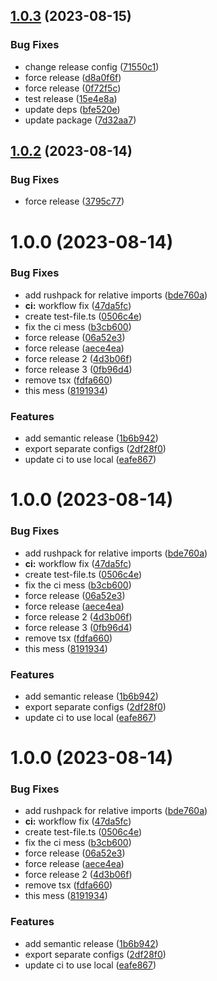 ## [1.0.3](https://github.com/crealgo/hotcakes-eslint-config/compare/v1.0.2...v1.0.3) (2023-08-15)


### Bug Fixes

* change release config ([71550c1](https://github.com/crealgo/hotcakes-eslint-config/commit/71550c1bf730f182f2f67668f096e85fa0612a88))
* force release ([d8a0f6f](https://github.com/crealgo/hotcakes-eslint-config/commit/d8a0f6f6e62f2fcdcc585a960fa4f48957bd31cb))
* force release ([0f72f5c](https://github.com/crealgo/hotcakes-eslint-config/commit/0f72f5c87bc017b85dcac05d307fc58f3fc5fe67))
* test release ([15e4e8a](https://github.com/crealgo/hotcakes-eslint-config/commit/15e4e8a64eed7365f80db70c10fe09ccbfc57c4f))
* update deps ([bfe520e](https://github.com/crealgo/hotcakes-eslint-config/commit/bfe520e7ffdb52efc8d9978f098b0e5f3041847c))
* update package ([7d32aa7](https://github.com/crealgo/hotcakes-eslint-config/commit/7d32aa72d13d66d3e1a02a3ffd214e1171e63a46))

## [1.0.2](https://github.com/crealgo/hotcakes-eslint-config/compare/v1.0.1...v1.0.2) (2023-08-14)


### Bug Fixes

* force release ([3795c77](https://github.com/crealgo/hotcakes-eslint-config/commit/3795c779a9359c98e377b4b68adf04bf7d5c8d4d))

# 1.0.0 (2023-08-14)


### Bug Fixes

* add rushpack for relative imports ([bde760a](https://github.com/crealgo/hotcakes-eslint-config/commit/bde760ab726f9107c599ccc4be437c13093b7523))
* **ci:** workflow fix ([47da5fc](https://github.com/crealgo/hotcakes-eslint-config/commit/47da5fcb80412025fe016fe8d33644dba7c55e49))
* create test-file.ts ([0506c4e](https://github.com/crealgo/hotcakes-eslint-config/commit/0506c4edebeb7b2eb65390db517169df7121fd84))
* fix the ci mess ([b3cb600](https://github.com/crealgo/hotcakes-eslint-config/commit/b3cb600b1d84bf2ae44d708d65d9b34dd993c475))
* force release ([06a52e3](https://github.com/crealgo/hotcakes-eslint-config/commit/06a52e3a5dcaef8843fa4a48e88ed53d301c9a5e))
* force release ([aece4ea](https://github.com/crealgo/hotcakes-eslint-config/commit/aece4eabab6e38a74559f0aecfda115c947ac86b))
* force release 2 ([4d3b06f](https://github.com/crealgo/hotcakes-eslint-config/commit/4d3b06feae478228c0677c2b92721df986552c0f))
* force release 3 ([0fb96d4](https://github.com/crealgo/hotcakes-eslint-config/commit/0fb96d409d07ac88c235d18cf84dd9c4277a27f0))
* remove tsx ([fdfa660](https://github.com/crealgo/hotcakes-eslint-config/commit/fdfa660a2d18a4dde041b11acfa72b0da9d66031))
* this mess ([8191934](https://github.com/crealgo/hotcakes-eslint-config/commit/81919349595a32629f21cbd4b24a274c12be4dc2))


### Features

* add semantic release ([1b6b942](https://github.com/crealgo/hotcakes-eslint-config/commit/1b6b942e389beedaffe9e878edf136c6be3889ab))
* export separate configs ([2df28f0](https://github.com/crealgo/hotcakes-eslint-config/commit/2df28f032e68f165963d720be29f9609a1645293))
* update ci to use local ([eafe867](https://github.com/crealgo/hotcakes-eslint-config/commit/eafe8678243ee63683398c694ed9d8c313effdac))

# 1.0.0 (2023-08-14)


### Bug Fixes

* add rushpack for relative imports ([bde760a](https://github.com/crealgo/hotcakes-eslint-config/commit/bde760ab726f9107c599ccc4be437c13093b7523))
* **ci:** workflow fix ([47da5fc](https://github.com/crealgo/hotcakes-eslint-config/commit/47da5fcb80412025fe016fe8d33644dba7c55e49))
* create test-file.ts ([0506c4e](https://github.com/crealgo/hotcakes-eslint-config/commit/0506c4edebeb7b2eb65390db517169df7121fd84))
* fix the ci mess ([b3cb600](https://github.com/crealgo/hotcakes-eslint-config/commit/b3cb600b1d84bf2ae44d708d65d9b34dd993c475))
* force release ([06a52e3](https://github.com/crealgo/hotcakes-eslint-config/commit/06a52e3a5dcaef8843fa4a48e88ed53d301c9a5e))
* force release ([aece4ea](https://github.com/crealgo/hotcakes-eslint-config/commit/aece4eabab6e38a74559f0aecfda115c947ac86b))
* force release 2 ([4d3b06f](https://github.com/crealgo/hotcakes-eslint-config/commit/4d3b06feae478228c0677c2b92721df986552c0f))
* force release 3 ([0fb96d4](https://github.com/crealgo/hotcakes-eslint-config/commit/0fb96d409d07ac88c235d18cf84dd9c4277a27f0))
* remove tsx ([fdfa660](https://github.com/crealgo/hotcakes-eslint-config/commit/fdfa660a2d18a4dde041b11acfa72b0da9d66031))
* this mess ([8191934](https://github.com/crealgo/hotcakes-eslint-config/commit/81919349595a32629f21cbd4b24a274c12be4dc2))


### Features

* add semantic release ([1b6b942](https://github.com/crealgo/hotcakes-eslint-config/commit/1b6b942e389beedaffe9e878edf136c6be3889ab))
* export separate configs ([2df28f0](https://github.com/crealgo/hotcakes-eslint-config/commit/2df28f032e68f165963d720be29f9609a1645293))
* update ci to use local ([eafe867](https://github.com/crealgo/hotcakes-eslint-config/commit/eafe8678243ee63683398c694ed9d8c313effdac))

# 1.0.0 (2023-08-14)


### Bug Fixes

* add rushpack for relative imports ([bde760a](https://github.com/crealgo/hotcakes-eslint-config/commit/bde760ab726f9107c599ccc4be437c13093b7523))
* **ci:** workflow fix ([47da5fc](https://github.com/crealgo/hotcakes-eslint-config/commit/47da5fcb80412025fe016fe8d33644dba7c55e49))
* create test-file.ts ([0506c4e](https://github.com/crealgo/hotcakes-eslint-config/commit/0506c4edebeb7b2eb65390db517169df7121fd84))
* fix the ci mess ([b3cb600](https://github.com/crealgo/hotcakes-eslint-config/commit/b3cb600b1d84bf2ae44d708d65d9b34dd993c475))
* force release ([06a52e3](https://github.com/crealgo/hotcakes-eslint-config/commit/06a52e3a5dcaef8843fa4a48e88ed53d301c9a5e))
* force release ([aece4ea](https://github.com/crealgo/hotcakes-eslint-config/commit/aece4eabab6e38a74559f0aecfda115c947ac86b))
* force release 2 ([4d3b06f](https://github.com/crealgo/hotcakes-eslint-config/commit/4d3b06feae478228c0677c2b92721df986552c0f))
* remove tsx ([fdfa660](https://github.com/crealgo/hotcakes-eslint-config/commit/fdfa660a2d18a4dde041b11acfa72b0da9d66031))
* this mess ([8191934](https://github.com/crealgo/hotcakes-eslint-config/commit/81919349595a32629f21cbd4b24a274c12be4dc2))


### Features

* add semantic release ([1b6b942](https://github.com/crealgo/hotcakes-eslint-config/commit/1b6b942e389beedaffe9e878edf136c6be3889ab))
* export separate configs ([2df28f0](https://github.com/crealgo/hotcakes-eslint-config/commit/2df28f032e68f165963d720be29f9609a1645293))
* update ci to use local ([eafe867](https://github.com/crealgo/hotcakes-eslint-config/commit/eafe8678243ee63683398c694ed9d8c313effdac))
